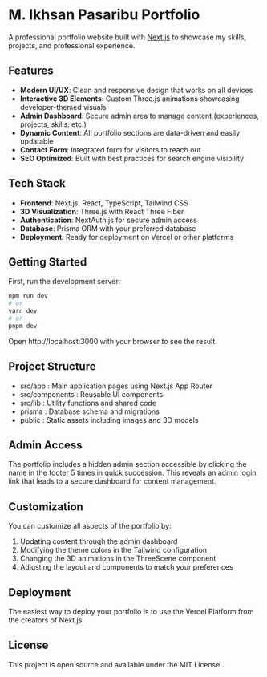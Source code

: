 # M. Ikhsan Pasaribu Portfolio

A professional portfolio website built with [Next.js](https://nextjs.org) to showcase my skills, projects, and professional experience.

## Features

- **Modern UI/UX**: Clean and responsive design that works on all devices
- **Interactive 3D Elements**: Custom Three.js animations showcasing developer-themed visuals
- **Admin Dashboard**: Secure admin area to manage content (experiences, projects, skills, etc.)
- **Dynamic Content**: All portfolio sections are data-driven and easily updatable
- **Contact Form**: Integrated form for visitors to reach out
- **SEO Optimized**: Built with best practices for search engine visibility

## Tech Stack

- **Frontend**: Next.js, React, TypeScript, Tailwind CSS
- **3D Visualization**: Three.js with React Three Fiber
- **Authentication**: NextAuth.js for secure admin access
- **Database**: Prisma ORM with your preferred database
- **Deployment**: Ready for deployment on Vercel or other platforms

## Getting Started

First, run the development server:

```bash
npm run dev
# or
yarn dev
# or
pnpm dev
```

Open http://localhost:3000 with your browser to see the result.

## Project Structure
- src/app : Main application pages using Next.js App Router
- src/components : Reusable UI components
- src/lib : Utility functions and shared code
- prisma : Database schema and migrations
- public : Static assets including images and 3D models
## Admin Access
The portfolio includes a hidden admin section accessible by clicking the name in the footer 5 times in quick succession. This reveals an admin login link that leads to a secure dashboard for content management.

## Customization
You can customize all aspects of the portfolio by:

1. Updating content through the admin dashboard
2. Modifying the theme colors in the Tailwind configuration
3. Changing the 3D animations in the ThreeScene component
4. Adjusting the layout and components to match your preferences
## Deployment
The easiest way to deploy your portfolio is to use the Vercel Platform from the creators of Next.js.

## License
This project is open source and available under the MIT License .